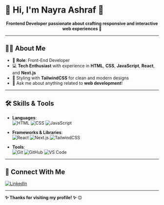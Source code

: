 # 👋 Hi, I'm Nayra Ashraf 🌱  

<p align="center">
  <strong>
    <span style="display: inline-block; animation: moveText 4s infinite alternate;">
      Frontend Developer passionate about crafting responsive and interactive web experiences 🚀
    </span>
  </strong>
</p>

---

## 👩‍💻 About Me  
- 🌟 **Role**: Front-End Developer  
- 💻 **Tech Enthusiast** with experience in **HTML**, **CSS**, **JavaScript**, **React**, and **Next.js**  
- 🎨 Styling with **TailwindCSS** for clean and modern designs  
- 💬 Ask me about anything related to **web development**!  

---

## 🛠️ Skills & Tools  

- **Languages**:  
  ![HTML](https://img.shields.io/badge/HTML5-E34F26?style=flat&logo=html5&logoColor=white)
  ![CSS](https://img.shields.io/badge/CSS3-1572B6?style=flat&logo=css3&logoColor=white)
  ![JavaScript](https://img.shields.io/badge/JavaScript-F7DF1E?style=flat&logo=javascript&logoColor=black)

- **Frameworks & Libraries**:  
  ![React](https://img.shields.io/badge/React-20232A?style=flat&logo=react&logoColor=61DAFB)
  ![Next.js](https://img.shields.io/badge/Next.js-000000?style=flat&logo=nextdotjs&logoColor=white)
  ![TailwindCSS](https://img.shields.io/badge/TailwindCSS-06B6D4?style=flat&logo=tailwindcss&logoColor=white)

- **Tools**:  
  ![Git](https://img.shields.io/badge/Git-F05032?style=flat&logo=git&logoColor=white)
  ![GitHub](https://img.shields.io/badge/GitHub-181717?style=flat&logo=github&logoColor=white)
  ![VS Code](https://img.shields.io/badge/VS_Code-0078D4?style=flat&logo=visual%20studio%20code&logoColor=white)

---

## 🔗 Connect With Me  

<p>
  <a href="https://www.linkedin.com/in/nayra-bdran-8a8275250/" target="_blank">
    <img alt="LinkedIn" src="https://img.shields.io/badge/-LinkedIn-blue?style=flat&logo=linkedin&logoColor=white" />
  </a>
</p>

---

**✨ Thanks for visiting my profile! ✨** 😊  

